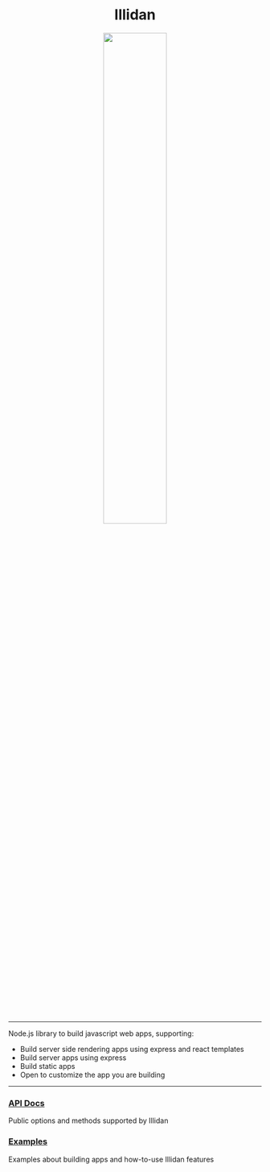 <h1 align="center">Illidan</h1>
<p align="center">
  <img height="50%" width="50%" src="https://external-content.duckduckgo.com/iu/?u=https%3A%2F%2Fimages.wallpapersden.com%2Fimage%2Fdownload%2Fillidan-stormrage_a2xuaGeUmZqaraWkpJRmbmdlrWZnZWU.jpg&f=1&nofb=1" />
</p>

-----

Node.js library to build javascript web apps, supporting:

* Build server side rendering apps using express and react templates
* Build server apps using express
* Build static apps
* Open to customize the app you are building

-----

### [API Docs](./docs/api/README.md)

Public options and methods supported by Illidan

### [Examples](./docs/examples/README.md)

Examples about building apps and how-to-use Illidan features
